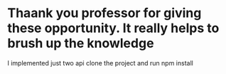 # Thaank you professor for giving these opportunity. It really helps to brush up the knowledge
I implemented just two api 
clone the project and run npm install
